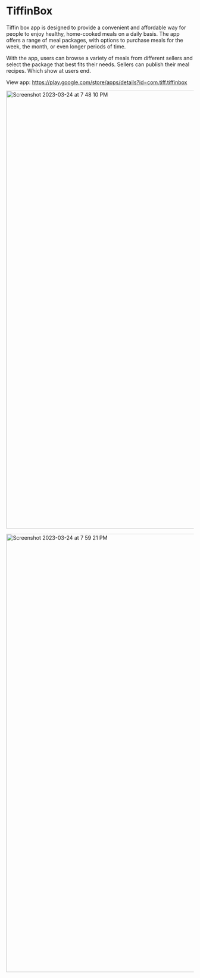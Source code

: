 # TiffinBox

Tiffin box app is designed to provide a convenient and affordable way for people to enjoy healthy, home-cooked meals on a daily basis. The app offers a range of meal packages, with options to purchase meals for the week, the month, or even longer periods of time.

With the app, users can browse a variety of meals from different sellers and select the package that best fits their needs. Sellers can publish their meal recipes. Which show at users end.

View app: https://play.google.com/store/apps/details?id=com.tiff.tiffinbox  <br/>

[<img width="1175" alt="Screenshot 2023-03-24 at 7 48 10 PM" src="https://user-images.githubusercontent.com/31673628/227656763-c9a3bd06-1e48-4ed0-8cd0-d03794010f32.png">](https://play.google.com/store/apps/details?id=com.tiff.tiffinbox)<br/>

[<img width="1176" alt="Screenshot 2023-03-24 at 7 59 21 PM" src="https://user-images.githubusercontent.com/31673628/227658589-7bae7c9c-33c8-4297-9c9e-bf4bee2d62d0.png">](https://play.google.com/store/apps/details?id=com.tiff.tiffinbox)<br/>





